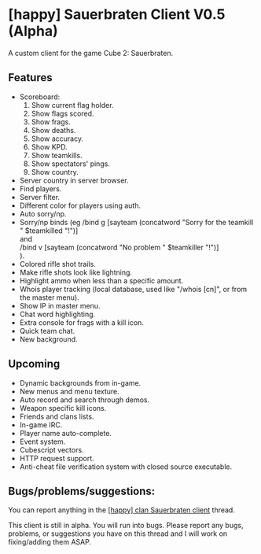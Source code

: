 # [happy] Sauerbraten Client V0.5 (Alpha)
A custom client for the game Cube 2: Sauerbraten.

## Features

- Scoreboard:
	1. Show current flag holder.	
	2. Show flags scored.	
	3. Show frags.	
	4. Show deaths.	
	5. Show accuracy.	
	6. Show KPD.	
	7. Show teamkills.	
	8. Show spectators' pings.	
	9. Show country.	
- Server country in server browser.
- Find players.
- Server filter.
- Different color for players using auth.
- Auto sorry/np.
- Sorry/np binds (eg
		/bind g [sayteam (concatword "Sorry for the teamkill " $teamkilled "!")]		
		and		
		/bind v [sayteam (concatword "No problem " $teamkiller "!")]		
		).		
- Colored rifle shot trails.
- Make rifle shots look like lightning.
- Highlight ammo when less than a specific amount.
- Whois player tracking (local database, used like "/whois [cn]", or from the master menu).
- Show IP in master menu.
- Chat word highlighting.
- Extra console for frags with a kill icon.
- Quick team chat.
- New background.

## Upcoming

- Dynamic backgrounds from in-game.
- New menus and menu texture.
- Auto record and search through demos.
- Weapon specific kill icons.
- Friends and clans lists.
- In-game IRC.
- Player name auto-complete.
- Event system.
- Cubescript vectors.
- HTTP request support.
- Anti-cheat file verification system with closed source executable.

## Bugs/problems/suggestions:

You can report anything in the [[happy] clan Sauerbraten client](http://happysauerclan.webs.com/apps/forums/topics/show/12939770-happy-clan-sauerbraten-client) thread.

This client is still in alpha. You will run into bugs. Please report any bugs, problems, or suggestions you have on this thread and I will work on fixing/adding them ASAP.
